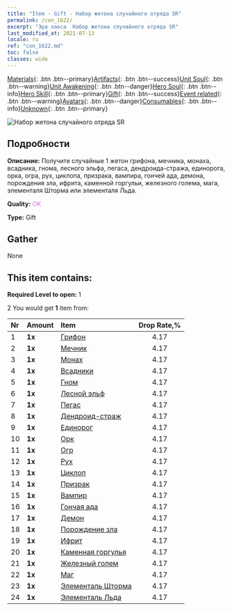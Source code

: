 ```yaml
---
title: "Item - Gift - Набор жетона случайного отряда SR"
permalink: /con_1622/
excerpt: "Эра хаоса  Набор жетона случайного отряда SR"
last_modified_at: 2021-07-13
locale: ru
ref: "con_1622.md"
toc: false
classes: wide
---
```

 [Materials](/ItemsRU/){: .btn .btn--primary}[Artifacts](/ItemsRU/Artifacts/){: .btn .btn--success}[Unit Soul](/ItemsRU/UnitSoul/){: .btn .btn--warning}[Unit Awakening](/ItemsRU/UnitAwakening/){: .btn .btn--danger}[Hero Soul](/ItemsRU/HeroSoul/){: .btn .btn--info}[Hero Skill](/ItemsRU/HeroSkill/){: .btn .btn--primary}[Gift](/ItemsRU/Gift/){: .btn .btn--success}[Event related](/ItemsRU/Events/){: .btn .btn--warning}[Avatars](/ItemsRU/Avatars/){: .btn .btn--danger}[Consumables](/ItemsRU/Consumables/){: .btn .btn--info}[Unknown](/ItemsRU/Unknown/){: .btn .btn--primary}

 ![Набор жетона случайного отряда SR](/images/t/i_907238.png)

## Подробности
 **Описание:** Получите случайные 1 жетон грифона, мечника, монаха, всадника, гнома, лесного эльфа, пегаса, дендроида-стража, единорога, орка, огра, рух, циклопа, призрака, вампира, гончей ада, демона, порождения зла, ифрита, каменной горгульи, железного голема, мага, элементаля Шторма или элементаля Льда.

 **Quality:** <span style="color: #DA70D6">OK</span>

 **Type:** Gift

## Gather

  None

## This item contains:

 **Required Level to open:** 1

 2 You would get **1** item  from:

  | Nr | Amount |     Item    | Drop Rate,% |
  |:---|:-------|:------------|:---------:|
  | 1 |  **1x** | [Грифон](/ItemsRU/unt_192/) | 4.17 | 
  | 2 |  **1x** | [Мечник](/ItemsRU/unt_193/) | 4.17 | 
  | 3 |  **1x** | [Монах](/ItemsRU/unt_194/) | 4.17 | 
  | 4 |  **1x** | [Всадники](/ItemsRU/unt_195/) | 4.17 | 
  | 5 |  **1x** | [Гном](/ItemsRU/unt_200/) | 4.17 | 
  | 6 |  **1x** | [Лесной эльф](/ItemsRU/unt_201/) | 4.17 | 
  | 7 |  **1x** | [Пегас](/ItemsRU/unt_202/) | 4.17 | 
  | 8 |  **1x** | [Дендроид-страж](/ItemsRU/unt_203/) | 4.17 | 
  | 9 |  **1x** | [Единорог](/ItemsRU/unt_204/) | 4.17 | 
  | 10 |  **1x** | [Орк](/ItemsRU/unt_219/) | 4.17 | 
  | 11 |  **1x** | [Огр](/ItemsRU/unt_220/) | 4.17 | 
  | 12 |  **1x** | [Рух](/ItemsRU/unt_221/) | 4.17 | 
  | 13 |  **1x** | [Циклоп](/ItemsRU/unt_222/) | 4.17 | 
  | 14 |  **1x** | [Призрак](/ItemsRU/unt_210/) | 4.17 | 
  | 15 |  **1x** | [Вампир](/ItemsRU/unt_211/) | 4.17 | 
  | 16 |  **1x** | [Гончая ада](/ItemsRU/unt_228/) | 4.17 | 
  | 17 |  **1x** | [Демон](/ItemsRU/unt_229/) | 4.17 | 
  | 18 |  **1x** | [Порождение зла](/ItemsRU/unt_230/) | 4.17 | 
  | 19 |  **1x** | [Ифрит](/ItemsRU/unt_231/) | 4.17 | 
  | 20 |  **1x** | [Каменная горгулья](/ItemsRU/unt_236/) | 4.17 | 
  | 21 |  **1x** | [Железный голем](/ItemsRU/unt_237/) | 4.17 | 
  | 22 |  **1x** | [Маг](/ItemsRU/unt_238/) | 4.17 | 
  | 23 |  **1x** | [Элементаль Шторма](/ItemsRU/unt_263/) | 4.17 | 
  | 24 |  **1x** | [Элементаль Льда](/ItemsRU/unt_264/) | 4.17 | 

